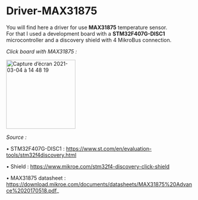 # Driver-MAX31875

You will find here a driver for use **MAX31875** temperature sensor.<br>
For that I used a development board with a **STM32F407G-DISC1** microcontroller and a discovery shield with 4 MikroBus connection.

_Click board with MAX31875 :_

<img width="186" alt="Capture d’écran 2021-03-04 à 14 48 19" src="https://user-images.githubusercontent.com/54947603/109973444-af513300-7cf8-11eb-80af-a55e09afc9a3.png">

_Source :_ 

  • STM32F407G-DISC1 : https://www.st.com/en/evaluation-tools/stm32f4discovery.html 
	
  • Shield : https://www.mikroe.com/stm32f4-discovery-click-shield
	
  • MAX31875 datasheet : https://download.mikroe.com/documents/datasheets/MAX31875%20Advance%2020170518.pdf_
